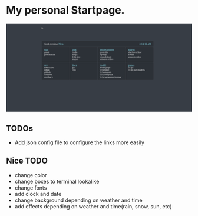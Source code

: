 # My personal Startpage.

<img width=600px src="https://raw.githubusercontent.com/kuripa/startpage/master/screenshot.png" />

TODOs
-----
* Add json config file to configure the links more easily 

Nice TODO
-----
* change color
* change boxes to terminal lookalike
* change fonts
* add clock and date
* change background depending on weather and time
* add effects depending on weather and time(rain, snow, sun, etc)
